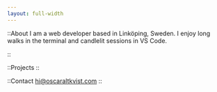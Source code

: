 ```yaml
---
layout: full-width
---
```


::About
I am a web developer based in Linköping, Sweden. I enjoy long walks in the terminal and candlelit sessions in VS Code.

::

::Projects
::

::Contact
[hi@oscaraltkvist.com](mailto:hi@oscaraltkvist.com)
::

